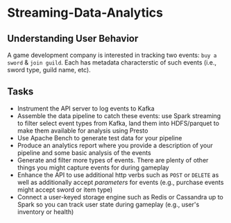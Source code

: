 # Streaming-Data-Analytics

## Understanding User Behavior

A game development company is interested in tracking two events: `buy a sword` & `join guild`.
Each has metadata characterstic of such events (i.e., sword type, guild name, etc).


## Tasks

- Instrument the API server to log events to Kafka
- Assemble the data pipeline to catch these events: use Spark streaming to filter select event types from Kafka, land them into HDFS/parquet to make them
  available for analysis using Presto
- Use Apache Bench to generate test data for your pipeline
- Produce an analytics report where you provide a description of your pipeline and some basic analysis of the events
- Generate and filter more types of events. There are plenty of other things you might capture events for during gameplay
- Enhance the API to use additional http verbs such as `POST` or `DELETE` as well as additionally accept _parameters_ for events (e.g., purchase events might accept sword or item type)
- Connect a user-keyed storage engine such as Redis or Cassandra up to Spark so you can track user state during gameplay (e.g., user's inventory or health)
